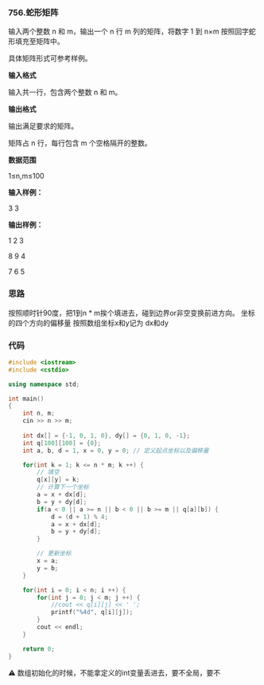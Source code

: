 ### 756.蛇形矩阵
输入两个整数 n 和 m，输出一个 n 行 m 列的矩阵，将数字 1 到 n×m 按照回字蛇形填充至矩阵中。

具体矩阵形式可参考样例。

**输入格式**

输入共一行，包含两个整数 n 和 m。

**输出格式**

输出满足要求的矩阵。

矩阵占 n 行，每行包含 m 个空格隔开的整数。

**数据范围**

1≤n,m≤100

**输入样例：** 

3 3

**输出样例：** 

1 2 3

8 9 4

7 6 5

### 思路

按照顺时针90度，把1到n * m挨个填进去，碰到边界or非空变换前进方向。
坐标的四个方向的偏移量 按照数组坐标x和y记为 dx和dy

### 代码
```c++
#include <iostream>
#include <cstdio>

using namespace std;

int main()
{
    int n, m;
    cin >> n >> m;
    
    int dx[] = {-1, 0, 1, 0}, dy[] = {0, 1, 0, -1};
    int q[100][100] = {0};
    int a, b, d = 1, x = 0, y = 0; // 定义起点坐标以及偏移量

    for(int k = 1; k <= n * m; k ++) {
        // 填空
        q[x][y] = k;
        // 计算下一个坐标
        a = x + dx[d];
        b = y + dy[d];
        if(a < 0 || a >= n || b < 0 || b >= m || q[a][b]) {
            d = (d + 1) % 4;
            a = x + dx[d];
            b = y + dy[d];
        } 

        // 更新坐标
        x = a;
        y = b;
    }

    for(int i = 0; i < n; i ++) {
        for(int j = 0; j < m; j ++) {
            //cout << q[i][j] << ' ';
            printf("%4d", q[i][j]);
        }
        cout << endl;
    }

    return 0;
}
```

⚠ 数组初始化的时候，不能拿定义的int变量丢进去，要不全局，要不
